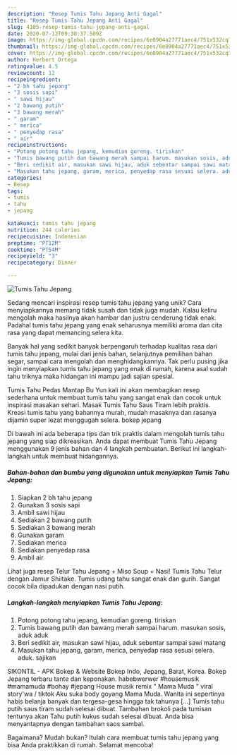 ```yaml
---
description: "Resep Tumis Tahu Jepang Anti Gagal"
title: "Resep Tumis Tahu Jepang Anti Gagal"
slug: 4105-resep-tumis-tahu-jepang-anti-gagal
date: 2020-07-12T09:30:37.509Z
image: https://img-global.cpcdn.com/recipes/6e0904a27771aec4/751x532cq70/tumis-tahu-jepang-foto-resep-utama.jpg
thumbnail: https://img-global.cpcdn.com/recipes/6e0904a27771aec4/751x532cq70/tumis-tahu-jepang-foto-resep-utama.jpg
cover: https://img-global.cpcdn.com/recipes/6e0904a27771aec4/751x532cq70/tumis-tahu-jepang-foto-resep-utama.jpg
author: Herbert Ortega
ratingvalue: 4.5
reviewcount: 12
recipeingredient:
- "2 bh tahu jepang"
- "3 sosis sapi"
- " sawi hijau"
- "2 bawang putih"
- "3 bawang merah"
- " garam"
- " merica"
- " penyedap rasa"
- " air"
recipeinstructions:
- "Potong potong tahu jepang, kemudian goreng. tiriskan"
- "Tumis bawang putih dan bawang merah sampai harum. masukan sosis, aduk aduk"
- "Beri sedikit air, masukan sawi hijau, aduk sebentar sampai sawi matang"
- "Masukan tahu jepang, garam, merica, penyedap rasa sesuai selera. aduk. sajikan"
categories:
- Resep
tags:
- tumis
- tahu
- jepang

katakunci: tumis tahu jepang 
nutrition: 244 calories
recipecuisine: Indonesian
preptime: "PT12M"
cooktime: "PT54M"
recipeyield: "3"
recipecategory: Dinner

---
```



![Tumis Tahu Jepang](https://img-global.cpcdn.com/recipes/6e0904a27771aec4/751x532cq70/tumis-tahu-jepang-foto-resep-utama.jpg)

Sedang mencari inspirasi resep tumis tahu jepang yang unik? Cara menyiapkannya memang tidak susah dan tidak juga mudah. Kalau keliru mengolah maka hasilnya akan hambar dan justru cenderung tidak enak. Padahal tumis tahu jepang yang enak seharusnya memiliki aroma dan cita rasa yang dapat memancing selera kita.

Banyak hal yang sedikit banyak berpengaruh terhadap kualitas rasa dari tumis tahu jepang, mulai dari jenis bahan, selanjutnya pemilihan bahan segar, sampai cara mengolah dan menghidangkannya. Tak perlu pusing jika ingin menyiapkan tumis tahu jepang yang enak di rumah, karena asal sudah tahu triknya maka hidangan ini mampu jadi sajian spesial.

Tumis Tahu Pedas Mantap Bu Yun kali ini akan membagikan resep sederhana untuk membuat tumis tahu yang sangat enak dan cocok untuk inspirasi masakan sehari. Masak Tumis Tahu Saus Tiram lebih praktis. Kreasi tumis tahu yang bahannya murah, mudah masaknya dan rasanya dijamin super lezat menggugah selera. bokep jepang


Di bawah ini ada beberapa tips dan trik praktis dalam mengolah tumis tahu jepang yang siap dikreasikan. Anda dapat membuat Tumis Tahu Jepang menggunakan 9 jenis bahan dan 4 langkah pembuatan. Berikut ini langkah-langkah untuk membuat hidangannya.

<!--inarticleads1-->

##### Bahan-bahan dan bumbu yang digunakan untuk menyiapkan Tumis Tahu Jepang:

1. Siapkan 2 bh tahu jepang
1. Gunakan 3 sosis sapi
1. Ambil  sawi hijau
1. Sediakan 2 bawang putih
1. Sediakan 3 bawang merah
1. Gunakan  garam
1. Sediakan  merica
1. Sediakan  penyedap rasa
1. Ambil  air


Lihat juga resep Telur Tahu Jepang + Miso Soup + Nasi! Tumis Tahu Telur dengan Jamur Shiitake. Tumis udang tahu sangat enak dan gurih. Sangat cocok bila dipadukan dengan nasi putih. 

<!--inarticleads2-->

##### Langkah-langkah menyiapkan Tumis Tahu Jepang:

1. Potong potong tahu jepang, kemudian goreng. tiriskan
1. Tumis bawang putih dan bawang merah sampai harum. masukan sosis, aduk aduk
1. Beri sedikit air, masukan sawi hijau, aduk sebentar sampai sawi matang
1. Masukan tahu jepang, garam, merica, penyedap rasa sesuai selera. aduk. sajikan


SIKONTIL - APK Bokep &amp; Website Bokep Indo, Jepang, Barat, Korea. Bokep Jepang terbaru tante dan keponakan. habebwerwer #housemusik #mamamuda #bohay #jepang House musik remix &#34; Mama Muda &#34; viral story&#39;wa / tiktok Aku suka body goyang Mama Muda. Wanita ini sepertinya habis belanja banyak dan tergesa-gesa hingga tak tahunya […] Tumis tahu putih saus tiram sudah selesai dibuat. Tambahan brokoli pada tumisan tentunya akan Tahu putih kukus sudah selesai dibuat. Anda bisa menyantapnya dengan tambahan saos sambal. 

Bagaimana? Mudah bukan? Itulah cara membuat tumis tahu jepang yang bisa Anda praktikkan di rumah. Selamat mencoba!
